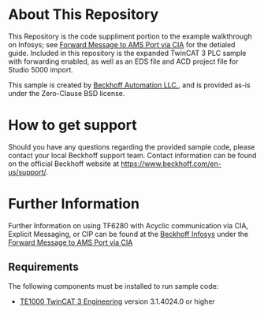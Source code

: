 # About This Repository

This Repository is the code suppliment portion to the example walkthrough on Infosys; see [Forward Message to AMS Port via CIA](https://infosys.beckhoff.com/content/1033/tf6280_tc3_ethernetipslave/10390816395.html) for the detialed guide. Included in this repository is the expanded TwinCAT 3 PLC sample with forwarding enabled, as well as an EDS file and ACD project file for Studio 5000 import.

This sample is created by [Beckhoff Automation LLC.](https://www.beckhoff.com/en-us/), and is provided as-is under the Zero-Clause BSD license.

# How to get support

Should you have any questions regarding the provided sample code, please contact your local Beckhoff support team. Contact information can be found on the official Beckhoff website at https://www.beckhoff.com/en-us/support/.

# Further Information

Further Information on using TF6280 with Acyclic communication via CIA, Explicit Messaging, or CIP can be found at the [Beckhoff Infosys](https://infosys.beckhoff.com) under the [Forward Message to AMS Port via CIA](https://infosys.beckhoff.com/content/1033/tf6280_tc3_ethernetipslave/10390816395.html)

## Requirements

The following components must be installed to run sample code:

- [TE1000 TwinCAT 3 Engineering](https://www.beckhoff.com/en-en/products/automation/twincat/te1xxx-twincat-3-engineering/te1000.html) version 3.1.4024.0 or higher